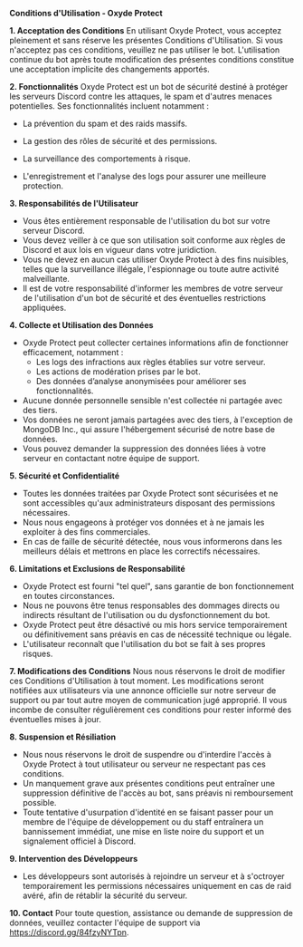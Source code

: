 **Conditions d'Utilisation - Oxyde Protect**

**1. Acceptation des Conditions**
En utilisant Oxyde Protect, vous acceptez pleinement et sans réserve les présentes Conditions d'Utilisation. Si vous n'acceptez pas ces conditions, veuillez ne pas utiliser le bot. L'utilisation continue du bot après toute modification des présentes conditions constitue une acceptation implicite des changements apportés.

**2. Fonctionnalités**
Oxyde Protect est un bot de sécurité destiné à protéger les serveurs Discord contre les attaques, le spam et d'autres menaces potentielles. Ses fonctionnalités incluent notamment :

- La prévention du spam et des raids massifs.

- La gestion des rôles de sécurité et des permissions.

- La surveillance des comportements à risque.

- L'enregistrement et l'analyse des logs pour assurer une meilleure protection.

**3. Responsabilités de l'Utilisateur**

- Vous êtes entièrement responsable de l'utilisation du bot sur votre serveur Discord.
- Vous devez veiller à ce que son utilisation soit conforme aux règles de Discord et aux lois en vigueur dans votre juridiction.
- Vous ne devez en aucun cas utiliser Oxyde Protect à des fins nuisibles, telles que la surveillance illégale, l'espionnage ou toute autre activité malveillante.
- Il est de votre responsabilité d'informer les membres de votre serveur de l'utilisation d'un bot de sécurité et des éventuelles restrictions appliquées.

**4. Collecte et Utilisation des Données**

- Oxyde Protect peut collecter certaines informations afin de fonctionner efficacement, notamment :
  - Les logs des infractions aux règles établies sur votre serveur.
  - Les actions de modération prises par le bot.
  - Des données d’analyse anonymisées pour améliorer ses fonctionnalités.
- Aucune donnée personnelle sensible n'est collectée ni partagée avec des tiers.
- Vos données ne seront jamais partagées avec des tiers, à l'exception de MongoDB Inc., qui assure l'hébergement sécurisé de notre base de données.
- Vous pouvez demander la suppression des données liées à votre serveur en contactant notre équipe de support.

**5. Sécurité et Confidentialité**

- Toutes les données traitées par Oxyde Protect sont sécurisées et ne sont accessibles qu'aux administrateurs disposant des permissions nécessaires.
- Nous nous engageons à protéger vos données et à ne jamais les exploiter à des fins commerciales.
- En cas de faille de sécurité détectée, nous vous informerons dans les meilleurs délais et mettrons en place les correctifs nécessaires.

**6. Limitations et Exclusions de Responsabilité**

- Oxyde Protect est fourni "tel quel", sans garantie de bon fonctionnement en toutes circonstances.
- Nous ne pouvons être tenus responsables des dommages directs ou indirects résultant de l'utilisation ou du dysfonctionnement du bot.
- Oxyde Protect peut être désactivé ou mis hors service temporairement ou définitivement sans préavis en cas de nécessité technique ou légale.
- L'utilisateur reconnaît que l'utilisation du bot se fait à ses propres risques.

**7. Modifications des Conditions**
Nous nous réservons le droit de modifier ces Conditions d'Utilisation à tout moment. Les modifications seront notifiées aux utilisateurs via une annonce officielle sur notre serveur de support ou par tout autre moyen de communication jugé approprié. Il vous incombe de consulter régulièrement ces conditions pour rester informé des éventuelles mises à jour.

**8. Suspension et Résiliation**

- Nous nous réservons le droit de suspendre ou d'interdire l'accès à Oxyde Protect à tout utilisateur ou serveur ne respectant pas ces conditions.
- Un manquement grave aux présentes conditions peut entraîner une suppression définitive de l'accès au bot, sans préavis ni remboursement possible.
- Toute tentative d'usurpation d'identité en se faisant passer pour un membre de l'équipe de développement ou du staff entraînera un bannissement immédiat, une mise en liste noire du support et un signalement officiel à Discord.

**9. Intervention des Développeurs**

- Les développeurs sont autorisés à rejoindre un serveur et à s'octroyer temporairement les permissions nécessaires uniquement en cas de raid avéré, afin de rétablir la sécurité du serveur.

**10. Contact**
Pour toute question, assistance ou demande de suppression de données, veuillez contacter l'équipe de support via https://discord.gg/84fzyNYTpn.

